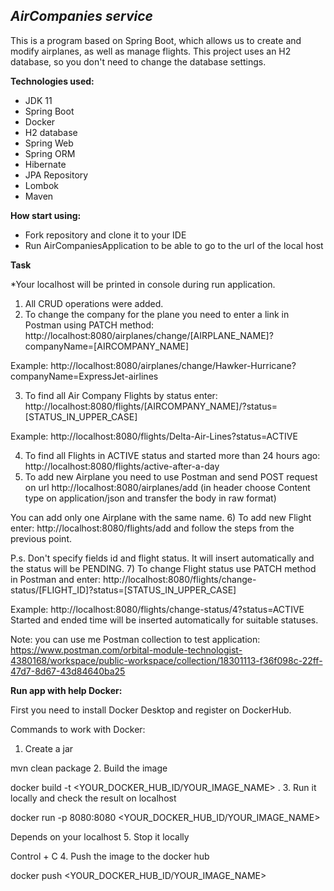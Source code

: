 *AirCompanies service*
-
This is a program based on Spring Boot, which allows us to create and modify airplanes, as well as manage flights.
This project uses an H2 database, so you don't need to change the database settings.

**Technologies used:**
- JDK 11
- Spring Boot
- Docker
- H2 database
- Spring Web
- Spring ORM
- Hibernate
- JPA Repository
- Lombok
- Maven

**How start using:**
- Fork repository and clone it to your IDE
- Run AirCompaniesApplication to be able to go to the url of the local host

**Task**

*Your localhost will be printed in console during run application.

1) All CRUD operations were added.
2) To change the company for the plane you need to enter a link in Postman using PATCH method:
   http://localhost:8080/airplanes/change/[AIRPLANE_NAME]?companyName=[AIRCOMPANY_NAME]

Example: http://localhost:8080/airplanes/change/Hawker-Hurricane?companyName=ExpressJet-airlines

3) To find all Air Company Flights by status enter: http://localhost:8080/flights/[AIRCOMPANY_NAME]/?status=[STATUS_IN_UPPER_CASE]
   
Example: http://localhost:8080/flights/Delta-Air-Lines?status=ACTIVE

4) To find all Flights in ACTIVE status and started more than 24 hours ago: http://localhost:8080/flights/active-after-a-day
5) To add new Airplane you need to use Postman and send POST request on url http://localhost:8080/airplanes/add (in header choose Content type on application/json and transfer the body in raw format)

You can add only one Airplane with the same name.
6) To add new Flight enter: http://localhost:8080/flights/add and follow the steps from the previous point.

P.s. Don't specify fields id and flight status. It will insert automatically and the status will be PENDING.
7) To change Flight status use PATCH method in Postman and enter: http://localhost:8080/flights/change-status/[FLIGHT_ID]?status=[STATUS_IN_UPPER_CASE]

Example: http://localhost:8080/flights/change-status/4?status=ACTIVE
Started and ended time will be inserted automatically for suitable statuses. 

Note: you can use me Postman collection to test application: https://www.postman.com/orbital-module-technologist-4380168/workspace/public-workspace/collection/18301113-f36f098c-22ff-47d7-8d67-43d84640ba25

**Run app with help Docker:**

First you need to install Docker Desktop and register on DockerHub.

Commands to work with Docker:
1. Create a jar

mvn clean package
2. Build the image

docker build -t <YOUR_DOCKER_HUB_ID/YOUR_IMAGE_NAME> .
3. Run it locally and check the result on localhost

docker run -p 8080:8080 <YOUR_DOCKER_HUB_ID/YOUR_IMAGE_NAME>

Depends on your localhost
5. Stop it locally

Control + C
4. Push the image to the docker hub

docker push <YOUR_DOCKER_HUB_ID/YOUR_IMAGE_NAME>
  
